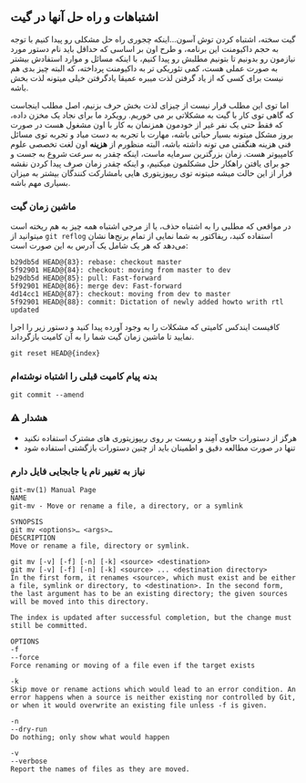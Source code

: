 &#x202b;

## اشتباهات و راه حل آنها در گیت

گیت سخته، اشتباه کردن توش آسون...اینکه چجوری راه حل مشکلی رو پیدا کنیم با توجه به
حجم داکیومنت این برنامه، و طرح اون بر اساسی که حداقل باید نام دستور مورد نیازمون رو بدونیم تا بتونیم مطلبش رو پیدا کنیم، با اینکه مسائل و موارد استفادش بیشتر به صورت عملی هست، کمی تئوریکی تر به داکیومنت پرداخته، که البته چیز بدی هم نیست برای کسی که از یاد گرفتن لذت میبره عمیقا یادگرفتن خیلی میتونه لذت بخش باشه.

اما توی این مطلب قرار نیست از چیزای لذت بخش حرف بزنیم، اصل مطلب اینجاست که گاهی توی کار با گیت به مشکلاتی بر می خوریم. رویکرد ما برای نجاد یک مخزن داده، که فقط حتی یک نفر غیر از خودمون همزنمان به کار با اون مشغول هست در صورت بروز مشکل میتونه بسیار حیاتی باشه، مهارت با تجربه به دست میاد و تجربه توی مسائل فنی هزینه هنگفتی می تونه داشته باشه، البته منظورم از **هزینه** اون لغت تخصصی علوم کامپیوتر هست. زمان بزرگترین سرمایه ماست، اینکه چقدر به سرعت شروع به جست و جو برای یافتن راهکار حل مشکلمون میکنیم، و اینکه چقدر زمان صرف پیدا کردن نقشه فرار از این حالت میشه میتونه توی ریپوزیتوری هایی بامشارکت کنندگان بیشتر به میزان بسیاری مهم باشه.


### ماشین زمان گیت

در مواقعی که مطلبی را به اشتباه حذف، یا از مرجی اشتباه همه چیز به هم ریخته است میتوانید از `git reflog` استفاده کنید، ریفاکتور به شما نمایی از تمام برنج‌ها نشان می‌دهد که هر یک شامل یک آدرس به این صورت است:

```
b29db5d HEAD@{83}: rebase: checkout master
5f92901 HEAD@{84}: checkout: moving from master to dev
b29db5d HEAD@{85}: pull: Fast-forward
5f92901 HEAD@{86}: merge dev: Fast-forward
4d14cc1 HEAD@{87}: checkout: moving from dev to master
5f92901 HEAD@{88}: commit: Dictation of newly added howto writh rtl updated
```

کافیست ایندکس کامیتی که مشکلات را به وجود آورده پیدا کنید و دستور زیر را اجرا نمایید تا ماشین زمان گیت شما را به آن کامیت بازگرداند.


```git reset HEAD@{index}```


### بدنه پیام کامیت قبلی را اشتباه نوشته‌ام

```git commit --amend```


### :warning: هشدار


- هرگز از دستورات حاوی آمِند و ریست بر روی ریپوزیتوری های مشترک استفاده نکنید
- تنها در صورت مطالعه دقیق و اطمینان باید از چنین دستورات بازگشتی استفاده شود


### نیاز به تغییر نام یا جابجایی فایل دارم

    git-mv(1) Manual Page
    NAME
    git-mv - Move or rename a file, a directory, or a symlink
    
    SYNOPSIS
    git mv <options>… <args>…
    DESCRIPTION
    Move or rename a file, directory or symlink.
    
    git mv [-v] [-f] [-n] [-k] <source> <destination>
    git mv [-v] [-f] [-n] [-k] <source> ... <destination directory>
    In the first form, it renames <source>, which must exist and be either a file, symlink or directory, to <destination>. In the second form, the last argument has to be an existing directory; the given sources will be moved into this directory.
    
    The index is updated after successful completion, but the change must still be committed.
    
    OPTIONS
    -f
    --force
    Force renaming or moving of a file even if the target exists
    
    -k
    Skip move or rename actions which would lead to an error condition. An error happens when a source is neither existing nor controlled by Git, or when it would overwrite an existing file unless -f is given.
    
    -n
    --dry-run
    Do nothing; only show what would happen
    
    -v
    --verbose
    Report the names of files as they are moved.
